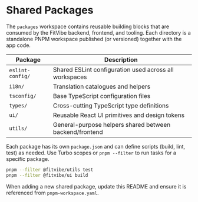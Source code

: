 # Shared Packages

The `packages` workspace contains reusable building blocks that are consumed by the FitVibe backend, frontend, and tooling. Each directory is a standalone PNPM workspace published (or versioned) together with the app code.

| Package          | Description                                             |
| ---------------- | ------------------------------------------------------- |
| `eslint-config/` | Shared ESLint configuration used across all workspaces  |
| `i18n/`          | Translation catalogues and helpers                      |
| `tsconfig/`      | Base TypeScript configuration files                     |
| `types/`         | Cross-cutting TypeScript type definitions               |
| `ui/`            | Reusable React UI primitives and design tokens          |
| `utils/`         | General-purpose helpers shared between backend/frontend |

Each package has its own `package.json` and can define scripts (build, lint, test) as needed. Use Turbo scopes or `pnpm --filter` to run tasks for a specific package.

```bash
pnpm --filter @fitvibe/utils test
pnpm --filter @fitvibe/ui build
```

When adding a new shared package, update this README and ensure it is referenced from `pnpm-workspace.yaml`.
